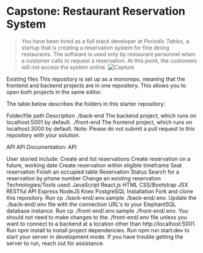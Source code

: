 # Capstone: Restaurant Reservation System

> You have been hired as a full stack developer at _Periodic Tables_, a startup that is creating a reservation system for fine dining restaurants.
> The software is used only by restaurant personnel when a customer calls to request a reservation.
> At this point, the customers will not access the system online.
![Capture](https://user-images.githubusercontent.com/101269170/191304355-7e8a92c9-696c-457e-ac63-49e61a5affbc.PNG)

Existing files
This repository is set up as a monorepo, meaning that the frontend and backend projects are in one repository. This allows you to open both projects in the same editor.

The table below describes the folders in this starter repository:

Folder/file path	Description
./back-end	The backend project, which runs on localhost:5001 by default.
./front-end	The frontend project, which runs on localhost:3000 by default.
Note: Please do not submit a pull request to this repository with your solution.

API
API Documentation: API

User storied include:
Create and list reservations
Create reservation on a future, working date
Create reservation within eligible timeframe
Seat reservation
Finish an occupied table
Reservation Status
Search for a reservation by phone number
Change an existing reservation
Technologies/Tools used:
JavaScript
React.js
HTML
CSS/Bootstrap
JSX
RESTful API
Express
NodeJS
Knex
PostgreSQL
Installation
Fork and clone this repository.
Run cp ./back-end/.env.sample ./back-end/.env.
Update the ./back-end/.env file with the connection URL's to your ElephantSQL database instance.
Run cp ./front-end/.env.sample ./front-end/.env.
You should not need to make changes to the ./front-end/.env file unless you want to connect to a backend at a location other than http://localhost:5001.
Run npm install to install project dependencies.
Run npm run start:dev to start your server in development mode.
If you have trouble getting the server to run, reach out for assistance.
